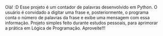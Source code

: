 Olá! :D Esse projeto é um contador de palavras desenvolvido em Python. 
O usuário é convidado a digitar uma frase e, posteriormente, o programa conta o número de palavras da frase e exibe uma mensagem com essa informação.
Projeto simples feito durante estudos pessoais, para aprimorar a prática em Lógica de Programação.
Aproveite!!!